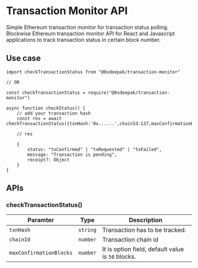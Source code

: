 # Transaction Monitor API

Simple Ethereum transaction monitor for transaction status polling. Blockwise Ethereum transaction monitor API for React and Javascript applications to track transaction status in certain block number.

## Use case

```
import checkTransactionStatus from "@0xdeepak/transaction-monitor"

// OR

const checkTransactionStatus = require("@0xdeepak/transaction-monitor")

async function checkStatus() {
    // add your transaction hash
    const res = await checkTransactionStatus({txnHash:'0x......',chainId:137,maxConfirmationBlocks?:50})

    // res

    {
        status: "txConfirmed" | "txRequested" | "txFailed",
        message: "Transaction is pending",
        receipt?: Object
    }
}

```

## APIs

### checkTransactionStatus()

| Paramter                | Type     | Description                                       |
| ----------------------- | -------- | ------------------------------------------------- |
| `txnHash`               | `string` | Transaction has to be tracked.                    |
| `chainId`               | `number` | Transaction chain id                              |
| `maxConfirmationBlocks` | `number` | It is option field, default value is `50` blocks. |
